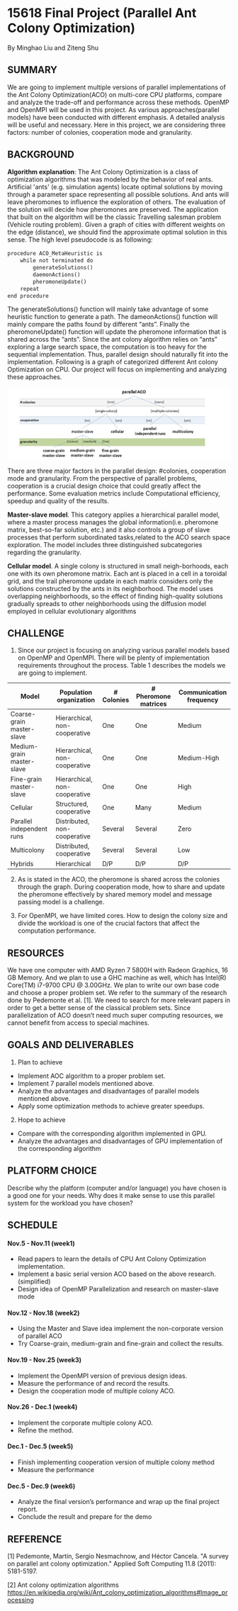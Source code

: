 # 15618 Final Project (Parallel Ant Colony Optimization)

By Minghao Liu and Ziteng Shu

## SUMMARY

We are going to implement multiple versions of parallel implementations of the Ant Colony Optimization(ACO) on multi-core CPU platforms, compare and analyze the trade-off and performance across these methods. OpenMP and OpenMPI will be used in this project.
As various approaches(parallel models) have been conducted with different emphasis.
A detailed analysis will be useful and necessary. Here in this project, we are considering three factors: number of colonies, cooperation mode and granularity.



## BACKGROUND

**Algorithm explanation**:
The Ant Colony Optimization is a class of optimization algorithms that was modeled by the behavior of real ants.  Artificial 'ants' (e.g. simulation agents) locate optimal solutions by moving through a parameter space representing all possible solutions. And ants will leave pheromones to influence the exploration of others. The evaluation of the solution will decide how pheromones are preserved. The application that built on the algorithm will be the classic Travelling salesman problem (Vehicle routing problem). Given a graph of cities with different weights on the edge (distance), we should find the approximate optimal solution in this sense. The high level pseudocode is as following:

```
procedure ACO_MetaHeuristic is
    while not terminated do
        generateSolutions()
        daemonActions()
        pheromoneUpdate()
    repeat
end procedure
```
The generateSolutions() function will mainly take advantage of some heuristic function to generate a path. The dameonActions() function will mainly compare the paths found by different “ants”. Finally the pheromoneUpdate() function will update the pheromone information that is shared across the “ants”.  Since the ant colony algorithm relies on “ants” exploring a large search space, the computation is too heavy for the sequential implementation. Thus, parallel design should naturally fit into the implementation. Following is a graph of categorized different Ant colony Optimization on CPU. Our project will focus on implementing and analyzing these approaches.

<img src="./Hierarchy_Parallel_ACO.png">

There are three major factors in the parallel design: #colonies, cooperation mode and granularity. From the perspective of parallel problems, cooperation is a crucial design choice that could greatly affect the performance. Some evaluation metrics include Computational efficiency, speedup and quality of the results.

**Master-slave model**. This category applies a hierarchical parallel model, where a master process manages the global information(i.e. pheromone matrix, best-so-far solution, etc.) and it also controls a group of slave processes that perform subordinated tasks,related to the ACO search space exploration. The model includes three distinguished subcategories regarding the granularity.

**Cellular model**. A single colony is structured in small neigh-borhoods, each one with its own pheromone matrix. Each ant is placed in a cell in a toroidal grid, and the trail pheromone update in each matrix considers only the solutions constructed by the ants in its neighborhood. The model uses overlapping neighborhoods, so the effect of finding high-quality solutions gradually spreads to other neighborhoods using the diffusion model employed in cellular evolutionary algorithms

## CHALLENGE 

1.  Since our project is focusing on analyzing various parallel models based on OpenMP and OpenMPI. There will be plenty of implementation requirements throughout the process. Table 1 describes the models we are going to implement.

| Model                     | Population organization       | \# Colonies | \# Pheromone matrices | Communication frequency |
| ------------------------- | ----------------------------- | ----------- | --------------------- | ----------------------- |
| Coarse-grain master-slave | Hierarchical, non-cooperative | One         | One                   | Medium                  |
| Medium-grain master-slave | Hierarchical, non-cooperative | One         | One                   | Medium-High             |
| Fine-grain master-slave   | Hierarchical, non-cooperative | One         | One                   | High                    |
| Cellular                  | Structured, cooperative       | One         | Many                  | Medium                  |
| Parallel independent runs | Distributed, non-cooperative  | Several     | Several               | Zero                    |
| Multicolony               | Distributed, cooperative      | Several     | Several               | Low                     |
| Hybrids                   | Hierarchical                  | D/P         | D/P                   | D/P                     |

2.  As is stated in the ACO, the pheromone is shared across the colonies through the graph. During cooperation mode, how to share and update the pheromone effectively by shared memory model and message passing model is a challenge.

3. For OpenMPI, we have limited cores. How to design the colony size and divide the workload is one of the crucial factors that affect the computation performance.

## RESOURCES

We have one computer with AMD Ryzen 7 5800H with Radeon Graphics, 16 GB Memory. And we plan to use a GHC machine as well, which has Intel(R) Core(TM) i7-9700 CPU @ 3.00GHz.
We plan to write our own base code and choose a proper problem set. We refer to the summary of the research done by Pedemonte et al. [1]. We need to search for more relevant papers in order to get a better sense of the classical problem sets. Since parallelization of ACO doesn’t need much super computing resources, we cannot benefit from access to special machines.

## GOALS AND DELIVERABLES

1. Plan to achieve

* Implement AOC algorithm to a proper problem set.
* Implement 7 parallel models mentioned above.
* Analyze the advantages and disadvantages of parallel models mentioned above.
* Apply some optimization methods to achieve greater speedups.

2. Hope to achieve 
* Compare with the corresponding algorithm implemented in GPU.
* Analyze the advantages and disadvantages of GPU implementation of the corresponding algorithm

## PLATFORM CHOICE
Describe why the platform (computer and/or language) you have
chosen is a good one for your needs. Why does it make sense to use this parallel system
for the workload you have chosen?

## SCHEDULE

#### Nov.5 - Nov.11 (week1)
* Read papers to learn the details of CPU Ant Colony Optimization implementation.
* Implement a basic serial version ACO based on the above research. (simplified)
* Design idea of OpenMP Parallelization and research on master-slave mode

#### Nov.12 - Nov.18 (week2)
* Using the Master and Slave idea implement the non-corporate version of parallel ACO
* Try Coarse-grain, medium-grain and fine-grain and collect the results.
 
#### Nov.19 - Nov.25 (week3)
* Implement the OpenMPI version of previous design ideas.
* Measure the performance of and record the results.
* Design the cooperation mode of multiple colony ACO.

#### Nov.26 - Dec.1 (week4)
* Implement the corporate multiple colony ACO.
* Refine the method.

#### Dec.1 - Dec.5 (week5)
* Finish implementing cooperation version of multiple colony method
* Measure the performance

#### Dec.5 - Dec.9 (week6)
* Analyze the final version’s performance and wrap up the final project report.
* Conclude the result and prepare for the demo

## REFERENCE
[1] Pedemonte, Martín, Sergio Nesmachnow, and Héctor Cancela. "A survey on parallel ant colony optimization." Applied Soft Computing 11.8 (2011): 5181-5197.

[2] Ant colony optimization algorithms https://en.wikipedia.org/wiki/Ant_colony_optimization_algorithms#Image_processing
